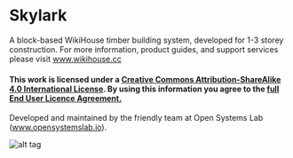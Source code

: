 # Skylark
A block-based WikiHouse timber building system, developed for 1-3 storey construction.
For more information, product guides, and support services please visit www.wikihouse.cc

#### This work is licensed under a <a rel="license" href="http://creativecommons.org/licenses/by-sa/4.0/">Creative Commons Attribution-ShareAlike 4.0 International License</a>.  By using this information you agree to the <a href="https://www.wikihouse.cc/terms">full End User Licence Agreement.</a> 


Developed and maintained by the friendly team at Open Systems Lab (www.opensystemslab.io).

![alt tag](https://github.com/wikihouseproject/Skylark/blob/main/WikiHouse_SKYLARK_assembly_axo.png)

